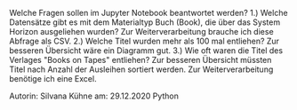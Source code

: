 Welche Fragen sollen im Jupyter Notebook beantwortet werden?
1.) Welche Datensätze gibt es mit dem Materialtyp Buch (Book), die über das System Horizon ausgeliehen wurden? 
    Zur Weiterverarbeitung brauche ich diese Abfrage als CSV.
2.) Welche Titel wurden mehr als 100 mal entliehen? Zur besseren Übersicht wäre ein Diagramm gut.
3.) Wie oft waren die Titel des Verlages "Books on Tapes" entliehen?
    Zur besseren Übersicht müssten Titel nach Anzahl der Ausleihen sortiert werden. Zur Weiterverarbeitung benötige ich eine Excel.


Autorin: Silvana Kühne am: 29.12.2020
Python
